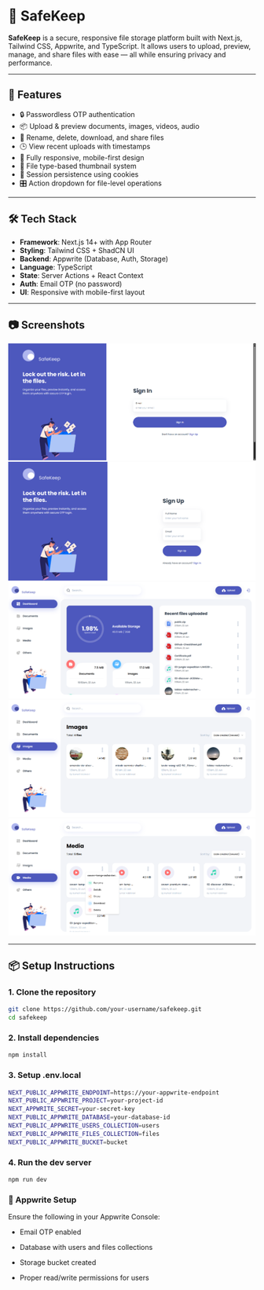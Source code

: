 # 📁 SafeKeep

**SafeKeep** is a secure, responsive file storage platform built with Next.js, Tailwind CSS, Appwrite, and TypeScript. It allows users to upload, preview, manage, and share files with ease — all while ensuring privacy and performance.

---

## 🚀 Features

- 🔒 Passwordless OTP authentication
- 📦 Upload & preview documents, images, videos, audio
- 📜 Rename, delete, download, and share files
- 🕒 View recent uploads with timestamps
- 📱 Fully responsive, mobile-first design
- 🧠 File type-based thumbnail system
- 🍪 Session persistence using cookies
- 🎛️ Action dropdown for file-level operations

---

## 🛠️ Tech Stack

- **Framework**: Next.js 14+ with App Router
- **Styling**: Tailwind CSS + ShadCN UI
- **Backend**: Appwrite (Database, Auth, Storage)
- **Language**: TypeScript
- **State**: Server Actions + React Context
- **Auth**: Email OTP (no password)
- **UI**: Responsive with mobile-first layout

---

## 📷 Screenshots
![Sign-In](./screenshots/sign-in.png) 
![Sign-Up](./screenshots/sign-up.png) 
![Dashboard](./screenshots/dashboard.png) 
![Image](./screenshots/images.png) 
![DropDown](./screenshots/drop-down.png)
 
---

## 📦 Setup Instructions

### 1. Clone the repository

```bash
git clone https://github.com/your-username/safekeep.git
cd safekeep
```

### 2. Install dependencies

```bash
npm install
```

### 3. Setup .env.local
```bash
NEXT_PUBLIC_APPWRITE_ENDPOINT=https://your-appwrite-endpoint
NEXT_PUBLIC_APPWRITE_PROJECT=your-project-id
NEXT_APPWRITE_SECRET=your-secret-key
NEXT_PUBLIC_APPWRITE_DATABASE=your-database-id
NEXT_PUBLIC_APPWRITE_USERS_COLLECTION=users
NEXT_PUBLIC_APPWRITE_FILES_COLLECTION=files
NEXT_PUBLIC_APPWRITE_BUCKET=bucket
```

### 4. Run the dev server
```bash
npm run dev
```
### 🧪 Appwrite Setup
Ensure the following in your Appwrite Console:

- Email OTP enabled

- Database with users and files collections

- Storage bucket created

- Proper read/write permissions for users

